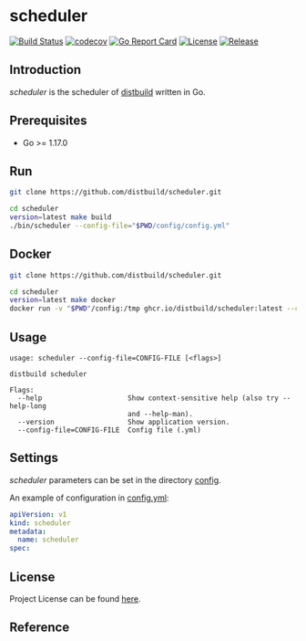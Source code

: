 # scheduler

[![Build Status](https://github.com/distbuild/scheduler/workflows/CI/badge.svg?branch=main&event=push)](https://github.com/distbuild/scheduler/actions?query=workflow%3ACI)
[![codecov](https://codecov.io/gh/distbuild/scheduler/branch/main/graph/badge.svg?token=S78151LC5J)](https://codecov.io/gh/distbuild/scheduler)
[![Go Report Card](https://goreportcard.com/badge/github.com/distbuild/scheduler)](https://goreportcard.com/report/github.com/distbuild/scheduler)
[![License](https://img.shields.io/github/license/distbuild/scheduler.svg)](https://github.com/distbuild/scheduler/blob/main/LICENSE)
[![Release](https://img.shields.io/github/release/distbuild/scheduler.svg)](https://github.com/distbuild/scheduler/releases/latest)



## Introduction

*scheduler* is the scheduler of [distbuild](https://github.com/distbuild) written in Go.



## Prerequisites

- Go >= 1.17.0



## Run

```bash
git clone https://github.com/distbuild/scheduler.git

cd scheduler
version=latest make build
./bin/scheduler --config-file="$PWD/config/config.yml"
```



## Docker

```bash
git clone https://github.com/distbuild/scheduler.git

cd scheduler
version=latest make docker
docker run -v "$PWD"/config:/tmp ghcr.io/distbuild/scheduler:latest --config-file="/tmp/config.yml"
```



## Usage

```
usage: scheduler --config-file=CONFIG-FILE [<flags>]

distbuild scheduler

Flags:
  --help                     Show context-sensitive help (also try --help-long
                             and --help-man).
  --version                  Show application version.
  --config-file=CONFIG-FILE  Config file (.yml)
```



## Settings

*scheduler* parameters can be set in the directory [config](https://github.com/distbuild/scheduler/blob/main/config).

An example of configuration in [config.yml](https://github.com/distbuild/scheduler/blob/main/config/config.yml):

```yaml
apiVersion: v1
kind: scheduler
metadata:
  name: scheduler
spec:
```



## License

Project License can be found [here](LICENSE).



## Reference
